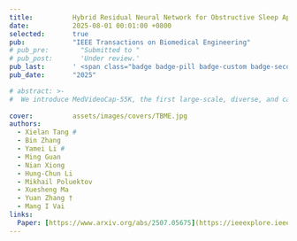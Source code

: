 ```yaml
---
title:          Hybrid Residual Neural Network for Obstructive Sleep Apnea Detection Using ECG Scalogram
date:           2025-08-01 00:01:00 +0800
selected:       true
pub:            "IEEE Transactions on Biomedical Engineering"
# pub_pre:        "Submitted to "
# pub_post:       'Under review.'
pub_last:       ' <span class="badge badge-pill badge-custom badge-secondary">Conference</span>'
pub_date:       "2025"

# abstract: >-
#  We introduce MedVideoCap-55K, the first large-scale, diverse, and caption-rich dataset designed for medical video generation. Comprising over 55,000 curated clips from real-world clinical scenarios, it addresses the critical need for both visual fidelity and medical accuracy in applications such as training, education, and simulation.
  
cover:          assets/images/covers/TBME.jpg
authors:
  - Xielan Tang #
  - Bin Zhang
  - Yamei Li #
  - Ming Guan
  - Nian Xiong
  - Hung-Chun Li
  - Mikhail Poluektov
  - Xuesheng Ma
  - Yuan Zhang †
  - Mang I Vai
links:
  Paper: [https://www.arxiv.org/abs/2507.05675](https://ieeexplore.ieee.org/document/11120836)
---
```

